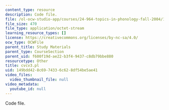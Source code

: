 ```yaml
---
content_type: resource
description: Code file.
file: /ol-ocw-studio-app/courses/24-964-topics-in-phonology-fall-2004/149bdd428c6974336c628df54be5ae41_cvcv3.pl
file_size: 470
file_type: application/octet-stream
learning_resource_types: []
license: https://creativecommons.org/licenses/by-nc-sa/4.0/
ocw_type: OCWFile
parent_title: Study Materials
parent_type: CourseSection
parent_uid: f600f19d-ae22-b3f4-9437-c8db79bbe880
resourcetype: Other
title: cvcv3.pl
uid: 149bdd42-8c69-7433-6c62-8df54be5ae41
video_files:
  video_thumbnail_file: null
video_metadata:
  youtube_id: null
---
```

Code file.